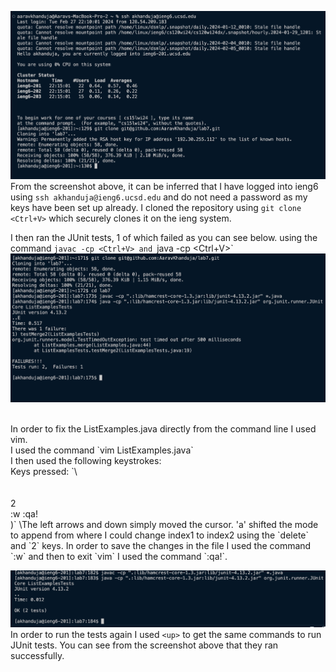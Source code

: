 ![Image](ssh_git.png)
<br>
From the screenshot above, it can be inferred that I have logged into ieng6 using `ssh akhanduja@ieng6.ucsd.edu` and do not need a password as my keys have been set up already. 
I cloned the repository using `git clone <Ctrl+V>` which securely clones it on the ieng system.


I then ran the JUnit tests, 1 of which failed as you can see below. using the command `javac -cp <Ctrl+V> and `java -cp <Ctrl+V>`
<br>
![Image](tests_failed.png)

<br>
In order to fix the ListExamples.java directly from the command line I used vim. <br>
I used the command `vim ListExamples.java` <br> 
I then used the following keystrokes: <br>
Keys pressed: 
`\<down> <down> <down> <down> <down> <down> <down> <down> <br>
  <a> <br>
  <left> <left> <left> <left> <left> <left> <left> <br>
  <Delete> 2 <Esc> <br>
  :w :qa! <br>)`
\The left arrows and down simply moved the cursor. 'a' shifted the mode to append from where I could change index1 to index2 using the `delete` and `2` keys. In order to save the changes in the file I used the command `:w` and then to exit `vim` I used the command `:qa!`.<br>

![Image](tests-passed.png)
<br>
In order to run the tests again I used `<up>` to get the same commands to run JUnit tests. 
You can see from the screenshot above that they ran successfully. 
<br>

